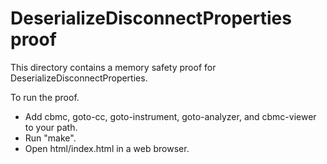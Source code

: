 DeserializeDisconnectProperties proof
==============

This directory contains a memory safety proof for DeserializeDisconnectProperties.

To run the proof.
* Add cbmc, goto-cc, goto-instrument, goto-analyzer, and cbmc-viewer
  to your path.
* Run "make".
* Open html/index.html in a web browser.
